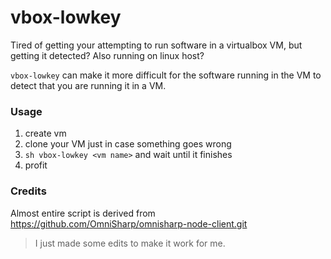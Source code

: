 # vbox-lowkey

Tired of getting your attempting  to run software in a virtualbox VM, but getting it detected? Also running on linux host?

`vbox-lowkey` can make it more difficult for the software  running in the VM
to detect that you are running it in a VM.

### Usage
1. create vm
2. clone your VM just in case something goes wrong
3. `sh vbox-lowkey <vm name>` and wait until it finishes
4. profit


### Credits 
Almost entire script is derived from https://github.com/OmniSharp/omnisharp-node-client.git
> I  just made  some  edits to make it work for me.
